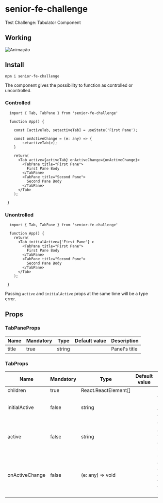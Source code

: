 # senior-fe-challenge
Test Challenge: Tabulator Component
## Working
![Animação](https://user-images.githubusercontent.com/12504922/155807739-5ba478e8-fcb3-4c2e-83f4-ab095b363844.gif)
## Install
`npm i senior-fe-challenge`



The component gives the possibility to function as controlled or uncontrolled.
### Controlled
```
  import { Tab, TabPane } from 'senior-fe-challenge'
  
  function App() {
  
    const [activeTab, setactiveTab] = useState('First Pane');
    
    const onActiveChange = (e: any) => {
        setactiveTab(e);
    }
    
    return(
      <Tab active={activeTab} onActiveChange={onActiveChange}> 
        <TabPane title="First Pane">
          First Pane Body
        </TabPane>
        <TabPane title="Second Pane">
          Second Pane Body
        </TabPane>
      </Tab>
    );
    
 }
```
### Unontrolled
```
  import { Tab, TabPane } from 'senior-fe-challenge'
  
  function App() {
    return(
      <Tab initialActive={'First Pane'} > 
        <TabPane title="First Pane">
          First Pane Body
        </TabPane>
        <TabPane title="Second Pane">
          Second Pane Body
        </TabPane>
      </Tab>
    );
    
 }
```
Passing `active` and `initialActive` props at the same time will be a type error.

## Props
### TabPaneProps
Name | Mandatory | Type | Default value | Description 
--- | --- | --- | --- | --- |
title |true| string |  | Panel's title


### TabProps
Name | Mandatory | Type | Default value | Description 
--- | --- | --- | --- | --- |
children |true| React.ReactElement<TabPaneProps>[] |  | Panels
initialActive |false| string |  | When uncontrolled, title of first tab to render
active |false| string |  | When controlled, title of current tab selected 
onActiveChange | false | (e: any) => void |  | function called when component controlled that return the title of selected Tab
